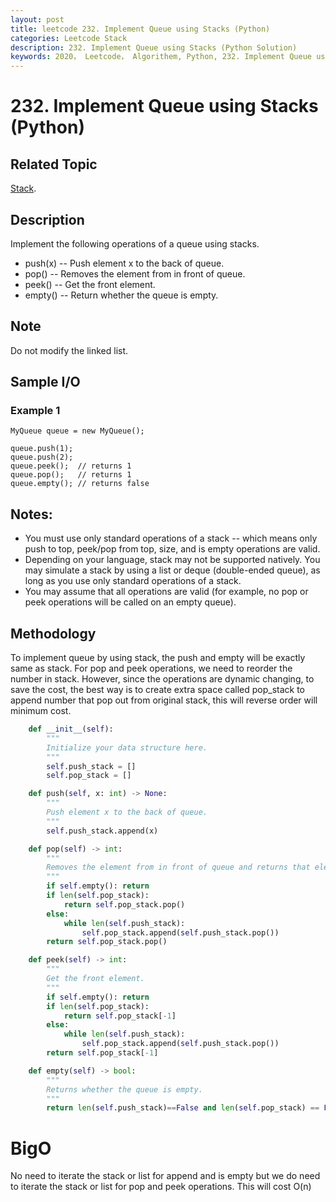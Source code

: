 ```yaml
---
layout: post
title: leetcode 232. Implement Queue using Stacks (Python)
categories: Leetcode Stack
description: 232. Implement Queue using Stacks (Python Solution)
keywords: 2020， Leetcode， Algorithem, Python, 232. Implement Queue using Stacks, zhenyu, Stack
---
```


# 232. Implement Queue using Stacks (Python)

## Related Topic
<a href="/categories/#Stack" target="_blank"> Stack</a>.

## Description
Implement the following operations of a queue using stacks.

* push(x) -- Push element x to the back of queue.
* pop() -- Removes the element from in front of queue.
* peek() -- Get the front element.
* empty() -- Return whether the queue is empty.

## Note
Do not modify the linked list.

## Sample I/O

### Example 1
```
MyQueue queue = new MyQueue();

queue.push(1);
queue.push(2);  
queue.peek();  // returns 1
queue.pop();   // returns 1
queue.empty(); // returns false
```

## Notes:

* You must use only standard operations of a stack -- which means only push to top, peek/pop from top, size, and is empty operations are valid.
* Depending on your language, stack may not be supported natively. You may simulate a stack by using a list or deque (double-ended queue), as long as you use only standard operations of a stack.
* You may assume that all operations are valid (for example, no pop or peek operations will be called on an empty queue).

## Methodology
To implement queue by using stack, the push and empty will be exactly same as stack. For pop and peek operations, we need to reorder the number in stack. However, since the operations are dynamic changing, to save the cost, the best way is to create extra space called pop_stack to append number that pop out from original stack, this will reverse order will minimum cost.

```python
    def __init__(self):
        """
        Initialize your data structure here.
        """
        self.push_stack = []
        self.pop_stack = []

    def push(self, x: int) -> None:
        """
        Push element x to the back of queue.
        """
        self.push_stack.append(x)

    def pop(self) -> int:
        """
        Removes the element from in front of queue and returns that element.
        """
        if self.empty(): return
        if len(self.pop_stack):
            return self.pop_stack.pop()
        else:
            while len(self.push_stack):
                self.pop_stack.append(self.push_stack.pop())
        return self.pop_stack.pop()

    def peek(self) -> int:
        """
        Get the front element.
        """
        if self.empty(): return
        if len(self.pop_stack):
            return self.pop_stack[-1]
        else:
            while len(self.push_stack):
                self.pop_stack.append(self.push_stack.pop())
        return self.pop_stack[-1]

    def empty(self) -> bool:
        """
        Returns whether the queue is empty.
        """
        return len(self.push_stack)==False and len(self.pop_stack) == False
```
# BigO
No need to iterate the stack or list for append and is empty but we do need to iterate the stack or list for pop and peek operations. This will cost O(n)

